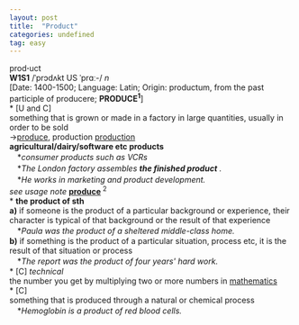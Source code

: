 ```yaml
---
layout: post
title:  "Product"
categories: undefined
tag: easy
---
```

<DIV style="MARGIN: 0px 0px 5px">prod<B>·</B>uct<BR><B>W1S1</B> /ˈprɔdʌkt US ˈprɑː-/ <I>n</I> <BR>[Date: 1400-1500; Language: Latin; Origin: productum, from the past participle of producere; <B>PRODUCE<SUP>1</SUP></B>]<BR>* [U and C] <BR>something that is grown or made in a factory in large quantities, usually in order to be sold<BR>→<U>produce</U>, production <U>production</U><BR><B>agricultural/dairy/software etc products</B><BR>　*<I>consumer products such as VCRs</I><BR>　*<I>The London factory assembles <B>the finished product</B> .</I><BR>　*<I>He works in marketing and product development.</I><BR><I>see usage note</I> <B><U>produce</U> </B><SUP>2 </SUP><BR>* <B>the product of sth</B><BR><B>a)</B> if someone is the product of a particular background or experience, their character is typical of that background or the result of that experience<BR>　*<I>Paula was the product of a sheltered middle-class home.</I><BR><B>b)</B> if something is the product of a particular situation, process etc, it is the result of that situation or process<BR>　*<I>The report was the product of four years' hard work.</I><BR>* [C] <I>technical</I> <BR>the number you get by multiplying two or more numbers in <U>mathematics</U><BR>* [C] <BR>something that is produced through a natural or chemical process<BR>　*<I>Hemoglobin is a product of red blood cells.</I></DIV>
